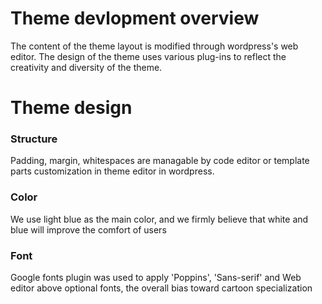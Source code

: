 # Theme devlopment overview
The content of the theme layout is modified through wordpress's web editor. The design of the theme uses various plug-ins to reflect the creativity and diversity of the theme.

# Theme design 
### Structure
Padding, margin, whitespaces are managable by code editor or template parts customization in theme editor in wordpress.
### Color
We use light blue as the main color, and we firmly believe that white and blue will improve the comfort of users
### Font
Google fonts plugin was used to apply 'Poppins', 'Sans-serif' and Web editor above optional fonts, the overall bias toward cartoon specialization




